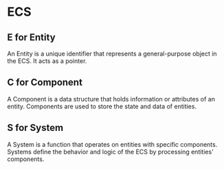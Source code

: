 # ECS

## E for Entity

An Entity is a unique identifier that represents a general-purpose object in the ECS. It acts as a pointer.

## C for Component

A Component is a data structure that holds information or attributes of an entity. Components are used to store the state and data of entities.

## S for System

A System is a function that operates on entities with specific components. Systems define the behavior and logic of the ECS by processing entities' components.
